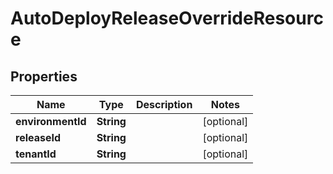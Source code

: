 

# AutoDeployReleaseOverrideResource


## Properties

Name | Type | Description | Notes
------------ | ------------- | ------------- | -------------
**environmentId** | **String** |  |  [optional]
**releaseId** | **String** |  |  [optional]
**tenantId** | **String** |  |  [optional]



